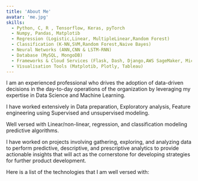 ```yaml
---
title: 'About Me'
avatar: 'me.jpg'
skills:
  - Python, C, R , Tensorflow, Keras, pyTorch
  - Numpy, Pandas, Matplotib
  - Regression (Logistic,Linear, MultipleLinear,Random Forest)
  - Classification (K-NN,SVM,Random Forest,Naive Bayes)
  - Neural Networks (ANN,CNN & LSTM-RNN)
  - Database (MySQL, MongoDB)
  - Frameworks & Cloud Services (Flask, Dash, Django,AWS SageMaker, Microsoft Azure)
  - Visualisation Tools (Matplotib, Plotly, Tableau)
---
```


I am an experienced professional who drives the adoption of data-driven decisions in the day-to-day operations of the organization by leveraging my expertise in Data Science and Machine Learning.

I have worked extensively in Data preparation, Exploratory analysis, Feature engineering using Supervised and unsupervised modeling. 

Well versed with Linear/non-linear, regression, and classification modeling predictive algorithms. 

I have worked on projects involving gathering, exploring, and analyzing data to perform predictive, descriptive, and prescriptive analytics to provide actionable insights that will act as the cornerstone for developing strategies for further product development.

Here is a list of the technologies that I am well versed with:
